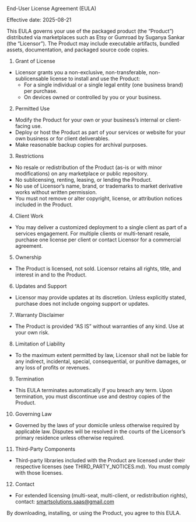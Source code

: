 End-User License Agreement (EULA)

Effective date: 2025-08-21

This EULA governs your use of the packaged product (the “Product”) distributed via marketplaces such as Etsy or Gumroad by Suganya Sankar (the “Licensor”). The Product may include executable artifacts, bundled assets, documentation, and packaged source code copies. 

1. Grant of License
- Licensor grants you a non-exclusive, non-transferable, non-sublicensable license to install and use the Product:
  - For a single individual or a single legal entity (one business brand) per purchase.
  - On devices owned or controlled by you or your business.

2. Permitted Use
- Modify the Product for your own or your business’s internal or client-facing use.
- Deploy or host the Product as part of your services or website for your own business or for client deliverables.
- Make reasonable backup copies for archival purposes.

3. Restrictions
- No resale or redistribution of the Product (as-is or with minor modifications) on any marketplace or public repository.
- No sublicensing, renting, leasing, or lending the Product.
- No use of Licensor’s name, brand, or trademarks to market derivative works without written permission.
- You must not remove or alter copyright, license, or attribution notices included in the Product.

4. Client Work
- You may deliver a customized deployment to a single client as part of a services engagement. For multiple clients or multi-tenant resale, purchase one license per client or contact Licensor for a commercial agreement.

5. Ownership
- The Product is licensed, not sold. Licensor retains all rights, title, and interest in and to the Product.

6. Updates and Support
- Licensor may provide updates at its discretion. Unless explicitly stated, purchase does not include ongoing support or updates.

7. Warranty Disclaimer
- The Product is provided “AS IS” without warranties of any kind. Use at your own risk.

8. Limitation of Liability
- To the maximum extent permitted by law, Licensor shall not be liable for any indirect, incidental, special, consequential, or punitive damages, or any loss of profits or revenues.

9. Termination
- This EULA terminates automatically if you breach any term. Upon termination, you must discontinue use and destroy copies of the Product.

10. Governing Law
- Governed by the laws of your domicile unless otherwise required by applicable law. Disputes will be resolved in the courts of the Licensor’s primary residence unless otherwise required.

11. Third-Party Components
- Third-party libraries included with the Product are licensed under their respective licenses (see THIRD_PARTY_NOTICES.md). You must comply with those licenses.

12. Contact
- For extended licensing (multi-seat, multi-client, or redistribution rights), contact: smartsolutions.saas@gmail.com

By downloading, installing, or using the Product, you agree to this EULA.
